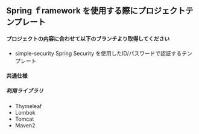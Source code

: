 ## Spring ｆramework を使用する際にプロジェクトテンプレート


#### プロジェクトの内容に合わせて以下のブランチより取得してください

- simple-security
Spring Security を使用したID/パスワードで認証するテンプレート


#### 共通仕様

##### 利用ライブラリ
- Thymeleaf
- Lombok
- Tomcat
- Maven2
